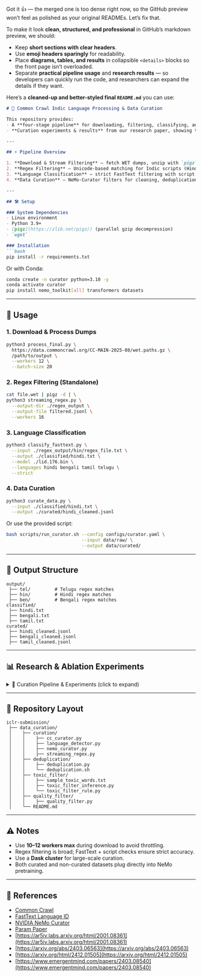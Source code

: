 Got it 👍 — the merged one is too dense right now, so the GitHub preview won’t feel as polished as your original READMEs. Let’s fix that.

To make it look **clean, structured, and professional** in GitHub’s markdown preview, we should:

* Keep **short sections with clear headers**.
* Use **emoji headers sparingly** for readability.
* Place **diagrams, tables, and results** in collapsible `<details>` blocks so the front page isn’t overloaded.
* Separate **practical pipeline usage** and **research results** — so developers can quickly run the code, and researchers can expand the details if they want.

Here’s a **cleaned-up and better-styled final `README.md`** you can use:

````markdown
# 📘 Common Crawl Indic Language Processing & Data Curation

This repository provides:
- A **four-stage pipeline** for downloading, filtering, classifying, and curating Indic language text data from **Common Crawl** WET dumps.  
- **Curation experiments & results** from our research paper, showing the benefits of high-quality data curation.

---

## ⚡ Pipeline Overview

1. **Download & Stream Filtering** – fetch WET dumps, unzip with `pigz`, stream regex filters.  
2. **Regex Filtering** – Unicode-based matching for Indic scripts (Hindi, Bengali, Tamil, Telugu, etc.).  
3. **Language Classification** – strict FastText filtering with script verification.  
4. **Data Curation** – NeMo-Curator filters for cleaning, deduplication, heuristic quality checks, PII redaction, toxic filtering.

---

## 🛠️ Setup

### System Dependencies
- Linux environment
- Python 3.9+
- [pigz](https://zlib.net/pigz/) (parallel gzip decompression)
- `wget`

### Installation
```bash
pip install -r requirements.txt
````

Or with Conda:

```bash
conda create -n curator python=3.10 -y
conda activate curator
pip install nemo_toolkit[all] transformers datasets
```

---

## 🚀 Usage

### 1. Download & Process Dumps

```bash
python3 process_final.py \
  https://data.commoncrawl.org/CC-MAIN-2025-08/wet.paths.gz \
  /path/to/output \
  --workers 12 \
  --batch-size 20
```

### 2. Regex Filtering (Standalone)

```bash
cat file.wet | pigz -d | \
python3 streaming_regex.py \
  --output-dir ./regex_output \
  --output-file filtered.jsonl \
  --workers 16
```

### 3. Language Classification

```bash
python3 classify_fasttext.py \
  --input ./regex_output/hin/regex_file.txt \
  --output ./classified/hindi.txt \
  --model ./lid.176.bin \
  --languages hindi bengali tamil telugu \
  --strict
```

### 4. Data Curation

```bash
python3 curate_data.py \
  --input ./classified/hindi.txt \
  --output ./curated/hindi_cleaned.jsonl
```

Or use the provided script:

```bash
bash scripts/run_curator.sh --config configs/curator.yaml \
                            --input data/raw/ \
                            --output data/curated/
```

---

## 📂 Output Structure

```
output/
 ├── tel/         # Telugu regex matches
 ├── hin/         # Hindi regex matches
 ├── ben/         # Bengali regex matches
classified/
 ├── hindi.txt
 ├── bengali.txt
 ├── tamil.txt
curated/
 ├── hindi_cleaned.jsonl
 ├── bengali_cleaned.jsonl
 ├── tamil_cleaned.jsonl
```

---

## 📊 Research & Ablation Experiments

<details>
<summary>🔎 Curation Pipeline & Experiments (click to expand)</summary>

### Pipeline Diagram

![Curation Pipeline](/readme-resources/data-curation.png)

### Stages

1. Raw corpus construction (English + Hindi).
2. Deduplication & cleaning (NeMo Curator, FWE filtering).
3. Quality filtering (boilerplate removal, noise filtering, strict LangID).
4. Indic adaptation (Hindi tokenization + Unicode normalization).
5. Final curated dataset (domain-diverse, high-quality).

### Base Pretraining Setup

* **Model**: Param-1 PT (2.9B parameters)
* **Checkpoint**: [Hugging Face: Param-1 PT1](https://huggingface.co/bharatgenai/Param-1)
* **Tokens Trained**: 5T baseline + 2T extension
* **Recipe**: [Param Paper](https://arxiv.org/pdf/2507.13390)

### Data Conditions

* **Non-curated**: [Download](https://example.com/datasets/param_ablation/english_hindi_noncurated)
* **Curated**: [Download](https://example.com/datasets/param_ablation/english_hindi_curated)

Both matched at **2T tokens**.

### Results – Benchmark Scores

| **Model**    | **ARC Challenge** | **ARC Easy** | **Hella Swag** | **Hella Swag Hi** | **MMLU** | **MMLU Hi** |
| ------------ | ----------------: | -----------: | -------------: | ----------------: | -------: | ----------: |
| Conventional |              46.5 |         73.6 |           73.5 |              28.9 |     41.3 |        26.2 |
| Curated      |              53.6 |         74.2 |           73.8 |              41.4 |     46.2 |        34.6 |

**Observation**: Curated data consistently improves performance, especially in Hindi benchmarks.

### Toxicity Reduction

![Toxicity Sample](/readme-resources/toxic-comparison)

</details>

---

## 📂 Repository Layout

```
iclr-submission/
 ├── data_curation/
 │    ├── curation/
 │    │    ├── cc_curator.py
 │    │    ├── language_detector.py
 │    │    ├── nemo_curator.py
 │    │    ├── streaming_regex.py
 │    ├── deduplication/
 │    │    ├── deduplication.py
 │    │    └── deduplication.sh
 │    ├── toxic_filter/
 │    │    ├── sample_toxic_words.txt
 │    │    ├── toxic_filter_inference.py
 │    │    └── toxic_filter_rule.py
 │    ├── quality_filter/
 │    │    ├── quality_filter.py
 │    └── README.md
```

---

## ⚠️ Notes

* Use **10–12 workers max** during download to avoid throttling.
* Regex filtering is broad; FastText + script checks ensure strict accuracy.
* Use a **Dask cluster** for large-scale curation.
* Both curated and non-curated datasets plug directly into NeMo pretraining.

---

## 📌 References

* [Common Crawl](https://commoncrawl.org/)
* [FastText Language ID](https://fasttext.cc/docs/en/language-identification.html)
* [NVIDIA NeMo Curator](https://github.com/NVIDIA/NeMo-Curator)
* [Param Paper](https://arxiv.org/pdf/2507.13390)
* [https://ar5iv.labs.arxiv.org/html/2001.08361](https://ar5iv.labs.arxiv.org/html/2001.08361)
* [https://arxiv.org/abs/2403.06563](https://arxiv.org/abs/2403.06563)
* [https://arxiv.org/html/2412.01505](https://arxiv.org/html/2412.01505)
* [https://www.emergentmind.com/papers/2403.08540](https://www.emergentmind.com/papers/2403.08540)

